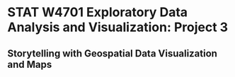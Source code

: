 # STAT W4701 Exploratory Data Analysis and Visualization: Project 3

## Storytelling with Geospatial Data Visualization and Maps
